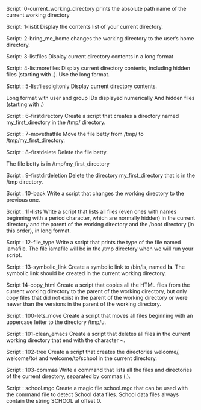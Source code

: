Script :0-current_working_directory prints the absolute path name of the current working directory

Script: 1-listit Display the contents list of your current directory.

Script: 2-bring_me_home changes the working directory to the user’s home directory.

Script: 3-listfiles Display current directory contents in a long format

Script: 4-listmorefiles Display current directory contents, including hidden files (starting with .). Use the long format.

Script : 5-listfilesdigitonly Display current directory contents.

Long format
with user and group IDs displayed numerically
And hidden files (starting with .)

Script : 6-firstdirectory Create a script that creates a directory named my_first_directory in the /tmp/ directory.

Script : 7-movethatfile Move the file betty from /tmp/ to /tmp/my_first_directory.

Script : 8-firstdelete Delete the file betty.

The file betty is in /tmp/my_first_directory

Script : 9-firstdirdeletion Delete the directory my_first_directory that is in the /tmp directory.

Script : 10-back Write a script that changes the working directory to the previous one.

Script : 11-lists Write a script that lists all files (even ones with names beginning with a period character, which are normally hidden) in the current directory and the parent of the working directory and the /boot directory (in this order), in long format.

Script : 12-file_type Write a script that prints the type of the file named iamafile. The file iamafile will be in the /tmp directory when we will run your script.

Script : 13-symbolic_link Create a symbolic link to /bin/ls, named __ls__. The symbolic link should be created in the current working directory.

Script 14-copy_html Create a script that copies all the HTML files from the current working directory to the parent of the working directory, but only copy files that did not exist in the parent of the working directory or were newer than the versions in the parent of the working directory.

Script : 100-lets_move Create a script that moves all files beginning with an uppercase letter to the directory /tmp/u.

Script : 101-clean_emacs Create a script that deletes all files in the current working directory that end with the character ~.

Script : 102-tree Create a script that creates the directories welcome/, welcome/to/ and welcome/to/school in the current directory.

Script : 103-commas Write a command that lists all the files and directories of the current directory, separated by commas (,).

Script : school.mgc Create a magic file school.mgc that can be used with the command file to detect School data files. School data files always contain the string SCHOOL at offset 0.
